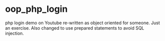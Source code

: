 # oop_php_login
php login demo on Youtube re-written as object oriented for someone.  Just an exercise.  Also changed to use prepared statements to avoid SQL injection.
